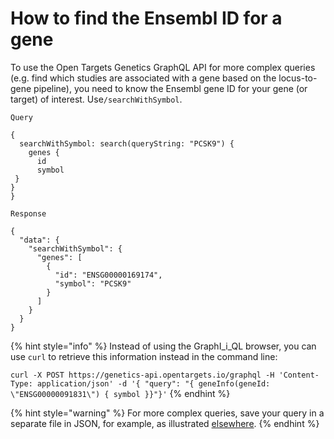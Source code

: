 # How to find the Ensembl ID for a gene

To use the Open Targets Genetics GraphQL API for more complex queries \(e.g. find which studies are associated with a gene based on the locus-to-gene pipeline\), you need to know the Ensembl gene ID for your gene \(or target\) of interest. Use`/searchWithSymbol`.

`Query`

```
{  
  searchWithSymbol: search(queryString: "PCSK9") {
    genes {
      id
      symbol
 }
}
}
```

`Response`

```text
{
  "data": {
    "searchWithSymbol": {
      "genes": [
        {
          "id": "ENSG00000169174",
          "symbol": "PCSK9"
        }
      ]
    }
  }
}
```

{% hint style="info" %}
Instead of using the GraphI_i_QL browser, you can use `curl` to retrieve this information instead in the command line:

`curl -X POST https://genetics-api.opentargets.io/graphql -H 'Content-Type: application/json' -d '{ "query": "{ geneInfo(geneId: \"ENSG00000091831\") { symbol }}"}'`
{% endhint %}

{% hint style="warning" %}
For more complex queries, save your query in a separate file in JSON, for example, as illustrated [elsewhere](https://gist.github.com/mirandaio/bc0cac808341b074ab0e2da0cfcc3e42).
{% endhint %}





